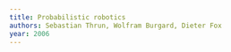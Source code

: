 ```yaml
---
title: Probabilistic robotics
authors: Sebastian Thrun, Wolfram Burgard, Dieter Fox
year: 2006
---
```


